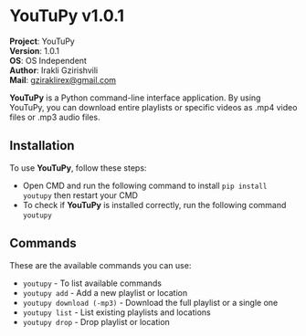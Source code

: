 # YouTuPy v1.0.1

**Project**: YouTuPy
<br>**Version**: 1.0.1
<br>**OS**: OS Independent
<br>**Author**: Irakli Gzirishvili
<br>**Mail**: gziraklirex@gmail.com

**YouTuPy** is a Python command-line interface application. By using YouTuPy, you can download entire playlists or specific videos as .mp4 video files or .mp3 audio files.

## Installation

To use **YouTuPy**, follow these steps:

- Open CMD and run the following command to install `pip install youtupy` then restart your CMD
- To check if **YouTuPy** is installed correctly, run the following command `youtupy`

## Commands

These are the available commands you can use:

- `youtupy` - To list available commands
- `youtupy add` - Add a new playlist or location
- `youtupy download (-mp3)` - Download the full playlist or a single one
- `youtupy list` - List existing playlists and locations
- `youtupy drop` - Drop playlist or location